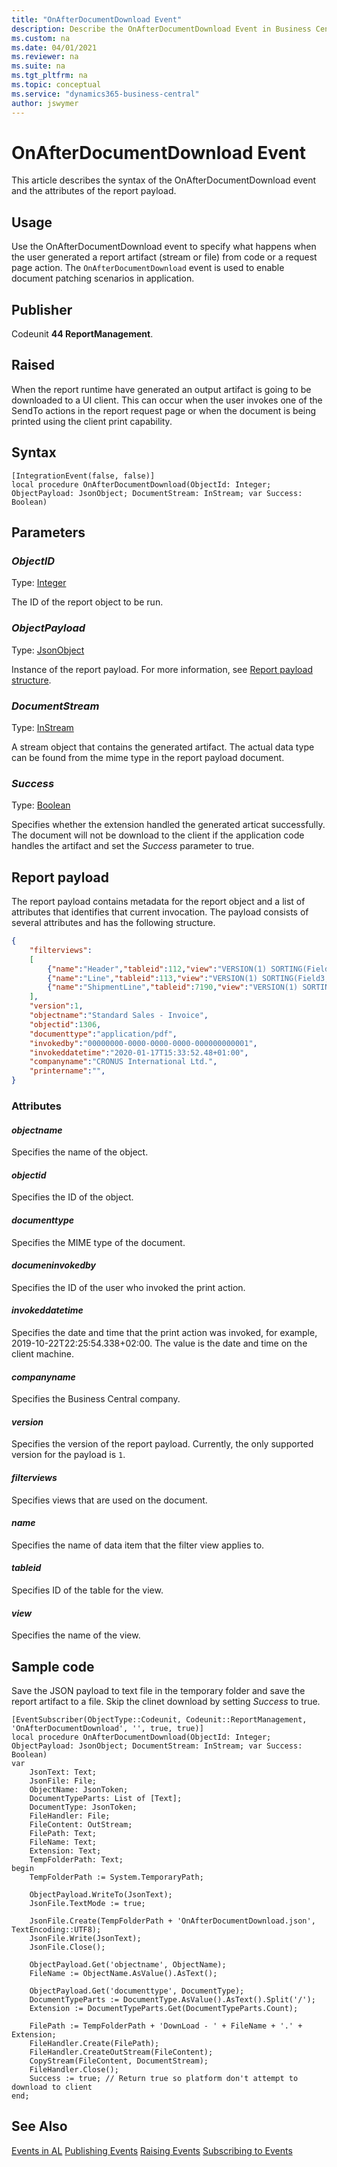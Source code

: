 ```yaml
---
title: "OnAfterDocumentDownload Event"
description: Describe the OnAfterDocumentDownload Event in Business Central.
ms.custom: na
ms.date: 04/01/2021
ms.reviewer: na
ms.suite: na
ms.tgt_pltfrm: na
ms.topic: conceptual
ms.service: "dynamics365-business-central"
author: jswymer
---
```

# OnAfterDocumentDownload Event

This article describes the syntax of the OnAfterDocumentDownload event and the attributes of the report payload.

## Usage

Use the OnAfterDocumentDownload event to specify what happens when the user generated a report artifact (stream or file) from code or a request page action. The `OnAfterDocumentDownload` event is used to enable document patching scenarios in application.

## Publisher

Codeunit **44 ReportManagement**.

## Raised

When the report runtime have generated an output artifact is going to be downloaded to a UI client. This can occur when the user invokes one of the SendTo actions in the report request page or when the document is being printed using the client print capability.

## Syntax

```AL
[IntegrationEvent(false, false)]
local procedure OnAfterDocumentDownload(ObjectId: Integer; ObjectPayload: JsonObject; DocumentStream: InStream; var Success: Boolean)
```

## Parameters

### *ObjectID*

Type: [Integer](methods-auto/integer/integer-data-type.md)

The ID of the report object to be run.

### *ObjectPayload*

Type: [JsonObject](methods-auto/jsonobject/jsonobject-data-type.md)

Instance of the report payload. For more information, see [Report payload structure](#reportpayload).

### *DocumentStream*

Type: [InStream](methods-auto/instream/instream-data-type.md)

A stream object that contains the generated artifact. The actual data type can be found from the mime type in the report payload document.

### *Success*

Type: [Boolean](methods-auto/boolean/boolean-data-type.md)

Specifies whether the extension handled the generated articat successfully. The document will not be download to the client if the application code handles the artifact and set the *Success* parameter to true.

## <a name="reportpayload"></a>Report payload

The report payload contains metadata for the report object and a list of attributes that identifies that current invocation. The payload consists of several attributes and has the following structure.

```json
{
    "filterviews":
    [
        {"name":"Header","tableid":112,"view":"VERSION(1) SORTING(Field3) WHERE(Field3=1(103027))"},
        {"name":"Line","tableid":113,"view":"VERSION(1) SORTING(Field3,Field4) WHERE(Field4=1(0..10000))"},
        {"name":"ShipmentLine","tableid":7190,"view":"VERSION(1) SORTING(Field1,Field2,Field3) WHERE(Field2=1(10000))"}
    ],
    "version":1,
    "objectname":"Standard Sales - Invoice",
    "objectid":1306,
    "documenttype":"application/pdf",
    "invokedby":"00000000-0000-0000-0000-000000000001",
    "invokeddatetime":"2020-01-17T15:33:52.48+01:00",
    "companyname":"CRONUS International Ltd.",
    "printername":"",
}

```

<!--
{
    "filterviews":
    [
        {
            "name":"[DATA_ITEM_NAME]",
            "tableid":"[TABLE_ID]",
            "view":"[FILTER_VIEW]"
        }
    ],
    "version":1,
    "objectname":"[OBJECT_NAME]",
    "objectid":[REPORT_ID],
    "documenttype":"[MIME_TYPE]",
    "invokedby":"[SESSION_USER_ID]",
    "invokeddatetime":"[CLENT_LOCAL_DATETIME]", // for example, "2019-10-22T22:25:54.338+02:00"
    "printername":"My Printer",
    "companyname":"[COMPANY_NAME]",
}

```
-->

### Attributes

#### *objectname*

Specifies the name of the object.

#### *objectid*

Specifies the ID of the object.

#### *documenttype*

Specifies the MIME type of the document.

#### *documeninvokedby*

Specifies the ID of the user who invoked the print action.

#### *invokeddatetime*

Specifies the date and time that the print action was invoked, for example, 2019-10-22T22:25:54.338+02:00. The value is the date and time on the client machine.

#### *companyname*

Specifies the Business Central company.

#### *version*

Specifies the version of the report payload. Currently, the only supported version for the payload is `1`.

#### *filterviews*

Specifies views that are used on the document.

#### *name*

Specifies the name of data item that the filter view applies to.

#### *tableid*

Specifies ID of the table for the view.

#### *view*

Specifies the name of the view.

## Sample code

Save the JSON payload to text file in the temporary folder and save the report artifact to a file. Skip the clinet download by setting _Success_ to true.

```AL
[EventSubscriber(ObjectType::Codeunit, Codeunit::ReportManagement, 'OnAfterDocumentDownload', '', true, true)]
local procedure OnAfterDocumentDownload(ObjectId: Integer; ObjectPayload: JsonObject; DocumentStream: InStream; var Success: Boolean)
var
    JsonText: Text;
    JsonFile: File;
    ObjectName: JsonToken;
    DocumentTypeParts: List of [Text];
    DocumentType: JsonToken;
    FileHandler: File;
    FileContent: OutStream;
    FilePath: Text;
    FileName: Text;
    Extension: Text;
    TempFolderPath: Text;
begin
    TempFolderPath := System.TemporaryPath;

    ObjectPayload.WriteTo(JsonText);
    JsonFile.TextMode := true;

    JsonFile.Create(TempFolderPath + 'OnAfterDocumentDownload.json', TextEncoding::UTF8);
    JsonFile.Write(JsonText);
    JsonFile.Close();

    ObjectPayload.Get('objectname', ObjectName);
    FileName := ObjectName.AsValue().AsText();

    ObjectPayload.Get('documenttype', DocumentType);
    DocumentTypeParts := DocumentType.AsValue().AsText().Split('/');
    Extension := DocumentTypeParts.Get(DocumentTypeParts.Count);

    FilePath := TempFolderPath + 'DownLoad - ' + FileName + '.' + Extension;
    FileHandler.Create(FilePath);
    FileHandler.CreateOutStream(FileContent);
    CopyStream(FileContent, DocumentStream);
    FileHandler.Close();
    Success := true; // Return true so platform don't attempt to download to client
end;
```

## See Also

<!-- [Working With and Troubleshooting Payloads](devenv-reports-troubleshoot-printing.md)   -->
<!-- [Developing Printer Extensions Overview](devenv-reports-printing.md)   -->
<!-- [Creating a Printer Extension](devenv-reports-create-printer-extension.md)   -->
[Events in AL](devenv-events-in-al.md)
[Publishing Events](devenv-publishing-events.md)
[Raising Events](devenv-raising-events.md)
[Subscribing to Events](devenv-subscribing-to-events.md)
